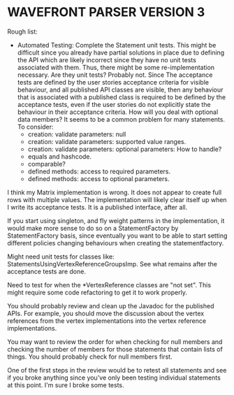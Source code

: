 # WAVEFRONT PARSER VERSION 3


Rough list:
 * Automated Testing: Complete the Statement unit tests.  This might be difficult since you already have partial
   solutions in place due to defining the API which are likely incorrect since they have no unit tests associated
   with them.  Thus, there might be some re-implementation necessary.  Are they unit tests?  Probably not.  Since
   The acceptance tests are defined by the user stories acceptance criteria for visible behaviour, and all published
   API classes are visible, then any behaviour that is associated with a published class is required to be defined
   by the acceptance tests, even if the user stories do not explicitly state the behaviour in their acceptance
   criteria.  How will you deal with optional data members?  It seems to be a common problem for many statements.
   To consider:
    * creation: validate parameters: null
    * creation: validate parameters: supported value ranges.
    * creation: validate parameters: optional parameters: How to handle?
    * equals and hashcode.
    * comparable?
    * defined methods: access to required parameters.
    * defined methods: access to optional parameters.
    
I think my Matrix implementation is wrong.  It does not appear to create full rows with multiple values.  The
implementation will likely clear itself up when I write its acceptance tests.  It is a published interface,
after all.

If you start using singleton, and fly weight patterns in the implementation, it would make more sense to do so
on a StatementFactory by StatementFactory basis, since eventually you want to be able to start setting different
policies changing behaviours when creating the statementfactory.

Might need unit tests for classes like: StatementsUsingVertexReferenceGroupsImp.  See what remains after the
acceptance tests are done.

Need to test for when the *VertexReference classes are "not set".  This might require some code refactoring to
get it to work properly.

You should probably review and clean up the Javadoc for the published APIs.  For example, you should move the
discussion about the vertex references from the vertex implementations into the vertex reference implementations.

You may want to review the order for when checking for null members and checking the number of members for those
statements that contain lists of things.  You should probably check for null members first.

One of the first steps in the review would be to retest all statements and see if you broke anything since you've
only been testing individual statements at this point.  I'm sure I broke some tests.

